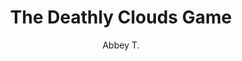 ---
layout: none
school-year: 2017-2018
categories: student-project
title:  "The Deathly Clouds Game"
author: "Abbey T."
description:

author-url: "https://scratch.mit.edu/users/DJNutella101/"
project-id: "215256861"
---